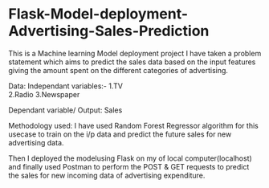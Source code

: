 # Flask-Model-deployment-Advertising-Sales-Prediction

This is a Machine learning Model deployment project
I have taken a problem statement which aims to predict the sales data based on the input features giving the amount spent on the different categories of advertising.

Data:
Independant variables:- 
1.TV	
2.Radio	
3.Newspaper

Dependant variable/ Output:
Sales

Methodology used:
I have used Random Forest Regressor algorithm for this usecase to train on the i/p data and predict the future sales for new advertising data.

Then I deployed the modelusing Flask on my of local computer(localhost) and finally used Postman to perform the POST & GET requests to predict the sales for new incoming data of advertising expenditure.
